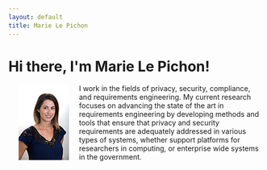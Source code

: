 ```yaml
---
layout: default
title: Marie Le Pichon
---
```


# Hi there, I'm Marie Le Pichon!

 <img src="assets/headshot.png" alt="Marie Le Pichon" align="left" hspace="20"> I work in the fields of privacy, security, compliance, and requirements engineering. My current research focuses on advancing the state of the art in requirements engineering by developing methods and tools that ensure that privacy and security requirements are adequately addressed in various types of systems, whether support platforms for researchers in computing, or enterprise wide systems in the government.
